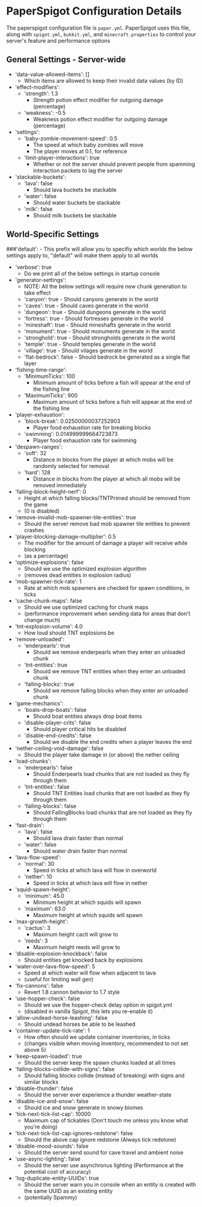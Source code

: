 PaperSpigot Configuration Details
=================================
The paperspigot configuration file is ```paper.yml```. PaperSpigot uses this file, along with ```spigot.yml```, ```bukkit.yml```, and ```minecraft.properties``` to control your server's feature and performance options

## General Settings - Server-wide
- 'data-value-allowed-items': []
    - Which items are allowed to keep their invalid data values (by ID)
- 'effect-modifiers':
    - 'strength': 1.3
        - Strength potion effect modifier for outgoing damage (percentage)
    - 'weakness': -0.5
        - Weakness potion effect modifier for outgoing damage (percentage)
- 'settings':
    - 'baby-zombie-movement-speed': 0.5
        - The speed at which baby zombies will move
        - The player moves at 0.1, for reference
    - 'limit-player-interactions': true
        - Whether or not the server should prevent people from spamming interaction packets to lag the server
- 'stackable-buckets':
    - 'lava': false
        - Should lava buckets be stackable
    - 'water': false
        - Should water buckets be stackable
    - 'milk': false
        - Should milk buckets be stackable
## World-Specific Settings
###'default': - This prefix will allow you to specifiy which worlds the below settings apply to, "default" will make them apply to all worlds
- 'verbose': true
    - Do we print all of the below settings in startup console
- 'generator-settings':
    - NOTE: All the below settings will require new chunk generation to take effect
    - 'canyon': true
          - Should canyons generate in the world
    - 'caves': true
          - Should caves generate in the world
    - 'dungeon': true
          - Should dungeons generate in the world
    - 'fortress': true
          - Should fortresses generate in the world
    - 'mineshaft': true
          - Should mineshafts generate in the world
    - 'monument': true
          - Should monuments generate in the world
    - 'stronghold': true
          - Should strongholds generate in the world
    - 'temple': true
          - Should temples generate in the world
    - 'village': true
          - Should vilages generate in the world
    - 'flat-bedrock': false
          - Should bedrock be generated as a single flat layer
- 'fishing-time-range':
    - 'MinimumTicks': 100
       	- Minimum amount of ticks before a fish will appear at the end of the fishing line
    - 'MaximumTicks': 900
       	- Maximum amount of ticks before a fish will appear at the end of the fishing line
- 'player-exhaustion':
    - 'block-break': 0.02500000037252903
        - Player food exhaustion rate for breaking blocks
    - 'swimming': 0.014999999664723873
        - Player food exhaustion rate for swimming
- 'despawn-ranges':
    - 'soft': 32
        - Distance in blocks from the player at which mobs will be randomly selected for removal
    - 'hard': 128
        - Distance in blocks from the player at which all mobs will be removed immediately
- 'falling-block-height-nerf': 0
    - Height at which falling blocks/TNTPrimed should be removed from the game
    - (0 is disabled)
- 'remove-invalid-mob-spawner-tile-entities': true
    - Should the server remove bad mob spawner tile entities to prevent crashes
- 'player-blocking-damage-multiplier': 0.5
    - The modifier for the amount of damage a player will receive while blocking
    - (as a percentage)
- 'optimize-explosions': false
    - Should we use the optimized explosion algorithm
    - (removes dead entities in explosion radius)
- 'mob-spawner-tick-rate': 1
    - Rate at which mob spawners are checked for spawn conditions, in ticks
- 'cache-chunk-maps': false
    - Should we use optimized caching for chunk maps
    - (performance improvement when sending data for areas that don't change much)
- 'tnt-explosion-volume': 4.0 
    - How loud should TNT explosions be
- 'remove-unloaded':
    - 'enderpearls': true
        - Should we remove enderpearls when they enter an unloaded chunk
    - 'tnt-entities': true
        - Should we remove TNT entities when they enter an unloaded chunk
    - 'falling-blocks': true
        - Should we remove falling blocks when they enter an unloaded chunk
- 'game-mechanics':
    - 'boats-drop-boats': false
        - Should boat entities always drop boat items
    - 'disable-player-crits': false
        - Should player critical hits be disabled
    - 'disable-end-credits': false
        - Should we disable the end credits when a player leaves the end
- 'nether-ceiling-void-damage': false
    - Should the player take damage in (or above) the nether ceiling
- 'load-chunks':
    - 'enderpearls': false
        - Should Enderpearls load chunks that are not loaded as they fly through them
    - 'tnt-entities': false
        - Should TNT Entities load chunks that are not loaded as they fly through them
    - 'falling-blocks': false
        - Should FallingBlocks load chunks that are not loaded as they fly through them
- 'fast-drain':
    - 'lava': false
        - Should lava drain faster than normal
    - 'water': false
        - Should water drain faster than normal
- 'lava-flow-speed':
    - 'normal': 30
        - Speed in ticks at which lava will flow in overworld
    - 'nether': 10
        - Speed in ticks at which lava will flow in nether
- 'squid-spawn-height':
    - 'minimum': 45.0
        - Minimum height at which squids will spawn
    - 'maximum': 63.0
        - Maximum height at which squids will spawn
- 'max-growth-height':
    - 'cactus': 3
        -  Maximum height cacti will grow to
    - 'reeds': 3
        -  Maximum height reeds will grow to
- 'disable-explosion-knockback': false
    - Should entities get knocked back by explosions
- 'water-over-lava-flow-speed': 5
    - Speed at which water will flow when adjacent to lava
    - (useful for limiting wall gen)
- 'fix-cannons': false
    - Revert 1.8 cannon behavior to 1.7 style
- 'use-hopper-check': false
    - Should we use the hopper-check delay option in spigot.yml
    - (disabled in vanilla Spigot, this lets you re-enable it)
- 'allow-undead-horse-leashing': false
    - Should undead horses be able to be leashed
- 'container-update-tick-rate': 1
    - How often should we update container inventories, in ticks
    - (changes visible when moving inventory, recommended to not set above 5)
- 'keep-spawn-loaded': true
    - Should the server keep the spawn chunks loaded at all times
- 'falling-blocks-collide-with-signs': false
    - Should falling blocks collide (instead of breaking) with signs and similar blocks
- 'disable-thunder': false
    - Should the server ever experience a thunder weather-state
- 'disable-ice-and-snow': false
    - Should ice and snow generate in snowy biomes
- 'tick-next-tick-list-cap': 10000
    - Maximum cap of tickables (Don't touch me unless you know what you're doing)
- 'tick-next-tick-list-cap-ignores-redstone': false
    - Should the above cap ignore redstone (Always tick redstone)
- 'disable-mood-sounds': false
    - Should the server send sound for cave travel and ambient noise
- 'use-async-lighting': false
    - Should the server use asynchronus lighting (Performance at the potential cost of accuracy)
- 'log-duplicate-entity-UUIDs': true
    - Should the server warn you in console when an entity is created with the same UUID as an existing entity
    - (potentially Spammy)
